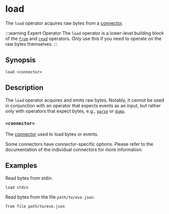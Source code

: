 # load

The `load` operator acquires raw bytes from a [connector][connector-docs].

:::warning Expert Operator
The `load` operator is a lower-level building block of the [`from`](from.md) and
[`read`](read.md) operators. Only use this if you need to operate on the raw
bytes themselves.
:::

## Synopsis

```
load <connector>
```

## Description

The `load` operator acquires and emits raw bytes. Notably, it cannot be used in
conjunction with an operator that expects events as an input, but rather only
with operators that expect bytes, e.g., [`parse`](../transformations/parse.md)
or [`dump`](../sinks/dump.md).

### `<connector>`

The [connector][connector-docs] used to load bytes or events.

Some connectors have connector-specific options. Please refer to the
documentation of the individual connectors for more information.

## Examples

Read bytes from stdin.

```
load stdin
```

Read bytes from the file `path/to/eve.json`.

```
from file path/to/eve.json
```

[connector-docs]: ../../connectors/README.md
